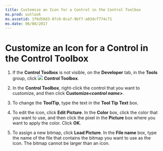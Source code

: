 ```yaml
---
title: Customize an Icon for a Control in the Control Toolbox
ms.prod: outlook
ms.assetid: 1f6d50d3-97c0-0ca7-9bf7-a03dcf774c71
ms.date: 06/08/2017
---
```



# Customize an Icon for a Control in the Control Toolbox

1. If the **Control Toolbox** is not visible, on the **Developer** tab, in the **Tools** group, click
![](./images/0548_ZA06045100.gif) **Control Toolbox**. 
    
2. In the **Control Toolbox**, right-click the control that you want to customize, and then click **Customize**_**&lt;control name&gt;**_. 
    
3. To change the **ToolTip**, type the text in the **Tool Tip Text** box.
    
4. To edit the icon, click **Edit Picture**. In the **Color** box, click the color that you want to use, and then click the pixel in the **Picture** box where you want to apply the color. Click **OK**. 
    
5. To assign a new bitmap, click **Load Picture**. In the **File name** box, type the name of the file that contains the bitmap you want to use as the icon. The bitmap cannot be larger than an icon.
    

